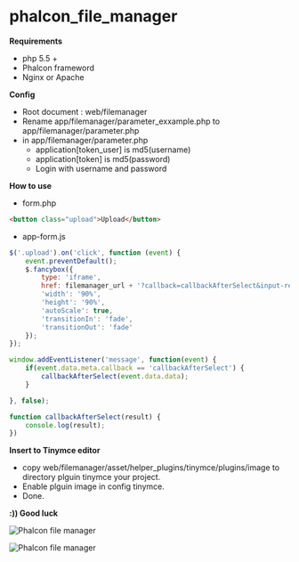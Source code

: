 # phalcon_file_manager

**Requirements**
- php 5.5 +
- Phalcon frameword
- Nginx or Apache

**Config**
- Root document : web/filemanager
- Rename app/filemanager/parameter_exxample.php to app/filemanager/parameter.php
- in app/filemanager/parameter.php
  - application[token_user] is md5(username)
  - application[token] is md5(password)
  - Login with username and password
  
**How to use**
- form.php
```html
<button class="upload">Upload</button>
```
- app-form.js
```javascript
$('.upload').on('click', function (event) {
    event.preventDefault();
    $.fancybox({
        type: 'iframe',
        href: filemanager_url + '?callback=callbackAfterSelect&input-receive=inputReceiveData',
        'width': '90%',
        'height': '90%',
        'autoScale': true,
        'transitionIn': 'fade',
        'transitionOut': 'fade'
    });
});

window.addEventListener('message', function(event) {
    if(event.data.meta.callback == 'callbackAfterSelect') {
        callbackAfterSelect(event.data.data);
    }

}, false);

function callbackAfterSelect(result) {
    console.log(result);
})
```
**Insert to Tinymce editor**
- copy web/filemanager/asset/helper_plugins/tinymce/plugins/image to directory plguin tinymce your project.
- Enable plguin image in config tinymce.
- Done.


**:)) Good luck**

![Phalcon file manager](http://codex4u.com/template.png "Phalcon file manager")

![Phalcon file manager](http://codex4u.com/editor.png "Phalcon file manager")
